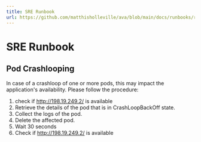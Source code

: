 ```yaml
---
title: SRE Runbook
url: https://github.com/matthisholleville/ava/blob/main/docs/runbooks/runbook.md
---
```



# SRE Runbook


## Pod Crashlooping


In case of a crashloop of one or more pods, this may impact the application's availability. Please follow the procedure:

1. check if http://198.19.249.2/ is available
2. Retrieve the details of the pod that is in CrashLoopBackOff state.
3. Collect the logs of the pod.
4. Delete the affected pod.
5. Wait 30 seconds
5. Check if http://198.19.249.2/ is available